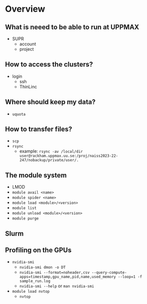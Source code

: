 # Overview

## What is neeed to be able to run at UPPMAX
- SUPR
  - account
  - project

## How to access the clusters?
- login
  - ssh
  - ThinLinc

## Where should keep my data?
  - `uquota`

## How to transfer files?
  - `scp`
  - `rsync`
    - example: `rsync -av /local/dir user@rackham.uppmax.uu.se:/proj/naiss2023-22-247/nobackup/private/user/.`

## The module system
  - LMOD
  - `module avail <name>`
  - `module spider <name>`
  - `module load <module>/<version>`
  - `module list`
  - `module unload <module>/<version>`
  - `module purge`

## Slurm


## Profiling on the GPUs
  - `nvidia-smi`
    - `nvidia-smi dmon -o DT`
    - `nvidia-smi --format=noheader,csv --query-compute-apps=timestamp,gpu_name,pid,name,used_memory --loop=1 -f sample_run.log`
    - `nvidia-smi --help` or `man nvidia-smi`
  - `module load nvtop`
     - `nvtop`
